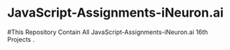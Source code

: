 # JavaScript-Assignments-iNeuron.ai
#This Repository Contain All JavaScript-Assignments-iNeuron.ai 16th Projects .
